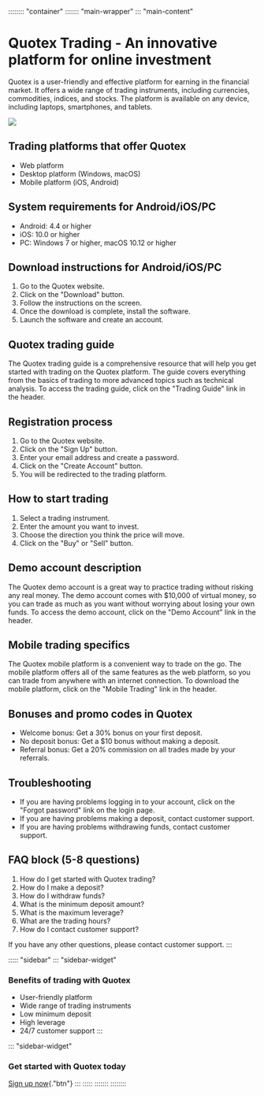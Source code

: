 :::::::: \"container\"
::::::: \"main-wrapper\"
::: \"main-content\"
# Quotex Trading - An innovative platform for online investment

Quotex is a user-friendly and effective platform for earning in the
financial market. It offers a wide range of trading instruments,
including currencies, commodities, indices, and stocks. The platform is
available on any device, including laptops, smartphones, and tablets.

[![](https://static.quotex.io/files/4_en/300_250.jpg)](https://traff.sbs/brokerqxlid)

## Trading platforms that offer Quotex

-   Web platform
-   Desktop platform (Windows, macOS)
-   Mobile platform (iOS, Android)

## System requirements for Android/iOS/PC

-   Android: 4.4 or higher
-   iOS: 10.0 or higher
-   PC: Windows 7 or higher, macOS 10.12 or higher

## Download instructions for Android/iOS/PC

1.  Go to the Quotex website.
2.  Click on the "Download" button.
3.  Follow the instructions on the screen.
4.  Once the download is complete, install the software.
5.  Launch the software and create an account.

## Quotex trading guide

The Quotex trading guide is a comprehensive resource that will help you
get started with trading on the Quotex platform. The guide covers
everything from the basics of trading to more advanced topics such as
technical analysis. To access the trading guide, click on the
"Trading Guide" link in the header.

## Registration process

1.  Go to the Quotex website.
2.  Click on the "Sign Up" button.
3.  Enter your email address and create a password.
4.  Click on the "Create Account" button.
5.  You will be redirected to the trading platform.

## How to start trading

1.  Select a trading instrument.
2.  Enter the amount you want to invest.
3.  Choose the direction you think the price will move.
4.  Click on the "Buy" or "Sell" button.

## Demo account description

The Quotex demo account is a great way to practice trading without
risking any real money. The demo account comes with \$10,000 of virtual
money, so you can trade as much as you want without worrying about
losing your own funds. To access the demo account, click on the "Demo
Account" link in the header.

## Mobile trading specifics

The Quotex mobile platform is a convenient way to trade on the go. The
mobile platform offers all of the same features as the web platform, so
you can trade from anywhere with an internet connection. To download the
mobile platform, click on the "Mobile Trading" link in the header.

## Bonuses and promo codes in Quotex

-   Welcome bonus: Get a 30% bonus on your first deposit.
-   No deposit bonus: Get a \$10 bonus without making a deposit.
-   Referral bonus: Get a 20% commission on all trades made by your
    referrals.

## Troubleshooting

-   If you are having problems logging in to your account, click on the
    "Forgot password" link on the login page.
-   If you are having problems making a deposit, contact customer
    support.
-   If you are having problems withdrawing funds, contact customer
    support.

## FAQ block (5-8 questions)

1.  How do I get started with Quotex trading?
2.  How do I make a deposit?
3.  How do I withdraw funds?
4.  What is the minimum deposit amount?
5.  What is the maximum leverage?
6.  What are the trading hours?
7.  How do I contact customer support?

If you have any other questions, please contact customer support.
:::

::::: \"sidebar\"
::: \"sidebar-widget\"
### Benefits of trading with Quotex

-   User-friendly platform
-   Wide range of trading instruments
-   Low minimum deposit
-   High leverage
-   24/7 customer support
:::

::: \"sidebar-widget\"
### Get started with Quotex today

[Sign up now](\%22https://traff.sbs/brokerqxlid\%22){."btn"}
:::
:::::
:::::::
::::::::

